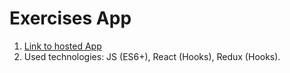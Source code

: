 # Exercises App

1. [Link to hosted App](https://arthur199212.github.io/react-practice)
2. Used technologies: JS (ES6+), React (Hooks), Redux (Hooks).

